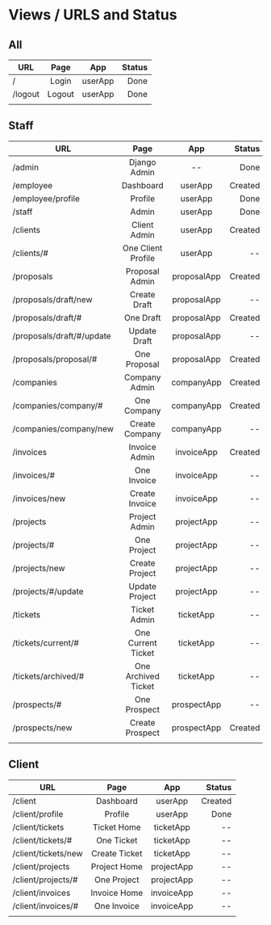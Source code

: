 # Views / URLS and Status

## All
| URL | Page | App | Status |
|-----|:----:|:---:|-------:|
| / | Login | userApp | Done |
| /logout | Logout | userApp | Done |
|||||

## Staff
| URL | Page | App | Status |
|-----|:----:|:---:|-------:|
| /admin | Django Admin | -- | Done |
| /employee | Dashboard | userApp | Created |
| /employee/profile | Profile | userApp | Done |
| /staff | Admin | userApp | Done |
| /clients | Client Admin |userApp | Created |
| /clients/# | One Client Profile | userApp | -- |
| /proposals | Proposal Admin | proposalApp | Created |
| /proposals/draft/new | Create Draft | proposalApp | -- |
| /proposals/draft/# | One Draft | proposalApp | Created |
| /proposals/draft/#/update | Update Draft | proposalApp | -- |
| /proposals/proposal/# | One Proposal | proposalApp | Created |
| /companies | Company Admin | companyApp | Created |
| /companies/company/# | One Company | companyApp | Created |
| /companies/company/new | Create Company | companyApp | -- |
| /invoices | Invoice Admin | invoiceApp | Created |
| /invoices/# | One Invoice | invoiceApp | --|
| /invoices/new | Create Invoice | invoiceApp | --|
| /projects | Project Admin | projectApp | -- |
| /projects/# | One Project | projectApp | -- |
| /projects/new | Create Project | projectApp | -- |
| /projects/#/update | Update Project | projectApp | -- |
| /tickets | Ticket Admin | ticketApp | -- |
| /tickets/current/# | One Current Ticket | ticketApp | -- |
| /tickets/archived/# | One Archived Ticket | ticketApp | -- |
| /prospects/# | One Prospect | prospectApp | -- |
| /prospects/new | Create Prospect | prospectApp | Created |
|||||


## Client
| URL | Page | App | Status |
|-----|:----:|:---:|-------:|
| /client | Dashboard | userApp | Created |
| /client/profile | Profile | userApp | Done |
| /client/tickets | Ticket Home | ticketApp | -- |
| /client/tickets/# | One Ticket | ticketApp | -- |
| /client/tickets/new | Create Ticket | ticketApp | -- |
| /client/projects | Project Home | projectApp | -- |
| /client/projects/# | One Project| projectApp | -- |
| /client/invoices | Invoice Home | invoiceApp | -- |
| /client/invoices/# | One Invoice | invoiceApp | -- |
|||||